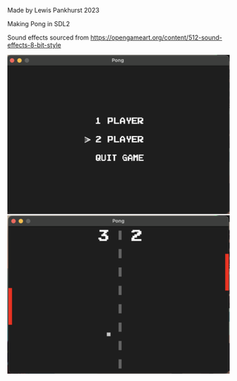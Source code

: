Made by Lewis Pankhurst 2023

Making Pong in SDL2

Sound effects sourced from https://opengameart.org/content/512-sound-effects-8-bit-style

![Start Screen](res/images/home_screenshot.png)
![Game Screen](res/images/game_screenshot.png)